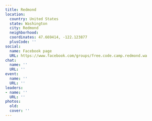 ```yaml
---
title: Redmond
location:
  country: United States
  state: Washington
  city: Redmond
  neighborhood: 
  coordinates: 47.669414, -122.123877
  plusCode: ''
social:
  name: Facebook page
  URL: https://www.facebook.com/groups/free.code.camp.redmond.wa
chat:
  name: ''
  URL: ''
event:
  name: ''
  URL: ''
leaders:
- name: ''
  URL: ''
photos:
  old: 
  cover: ''
---
```


